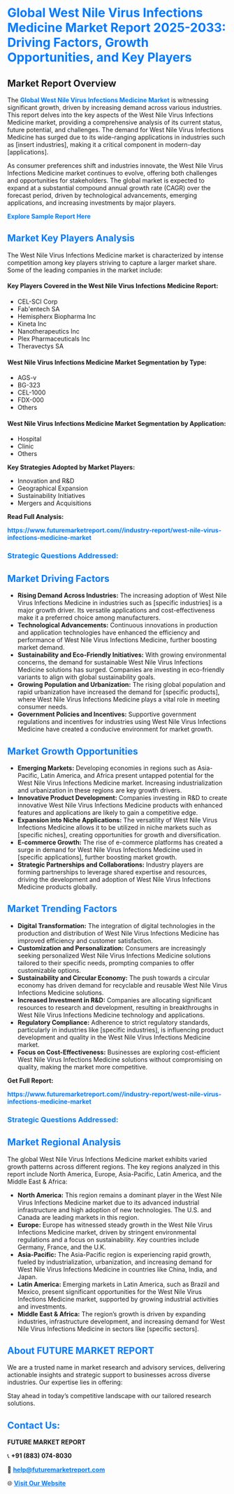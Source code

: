 <h1 style="color: #007BFF;">Global West Nile Virus Infections Medicine Market Report 2025-2033: Driving Factors, Growth Opportunities, and Key Players</h1>

<section id="overview">
<h2>Market Report Overview</h2>
<p>The <a href="https://www.futuremarketreport.com//industry-report/west-nile-virus-infections-medicine-market" style="color: #007BFF; text-decoration: none;"><strong>Global West Nile Virus Infections Medicine Market</strong></a> is witnessing significant growth, driven by increasing demand across various industries. This report delves into the key aspects of the West Nile Virus Infections Medicine market, providing a comprehensive analysis of its current status, future potential, and challenges. The demand for West Nile Virus Infections Medicine has surged due to its wide-ranging applications in industries such as [insert industries], making it a critical component in modern-day [applications].</p>
<p>As consumer preferences shift and industries innovate, the West Nile Virus Infections Medicine market continues to evolve, offering both challenges and opportunities for stakeholders. The global market is expected to expand at a substantial compound annual growth rate (CAGR) over the forecast period, driven by technological advancements, emerging applications, and increasing investments by major players.</p>
</section>

<section id="overview">
<p><a href="https://www.futuremarketreport.com//request-sample/reportId=86197" style="color: #007BFF; text-decoration: none;"><strong>Explore Sample Report Here</strong></a></p>
</section>

<section id="key-players">
<h2 style="color: #007BFF;">Market Key Players Analysis</h2>
<p>The West Nile Virus Infections Medicine market is characterized by intense competition among key players striving to capture a larger market share. Some of the leading companies in the market include:</p>
<h4>Key Players Covered in the West Nile Virus Infections Medicine Report:</h4>
<ul><li>CEL-SCI Corp</li><li>Fab&#039;entech SA</li><li>Hemispherx Biopharma Inc</li><li>Kineta Inc</li><li>Nanotherapeutics Inc</li><li>Plex Pharmaceuticals Inc</li><li>Theravectys SA</li></ul>
<h4>West Nile Virus Infections Medicine Market Segmentation by Type:</h4>
<ul><li>AGS-v</li><li>BG-323</li><li>CEL-1000</li><li>FDX-000</li><li>Others</li></ul>

<h4>West Nile Virus Infections Medicine Market Segmentation by Application:</h4>
<ul><li>Hospital</li><li>Clinic</li><li>Others</li></ul>
<p><strong>Key Strategies Adopted by Market Players:</strong></p>
<ul>
<li>Innovation and R&D</li>
<li>Geographical Expansion</li>
<li>Sustainability Initiatives</li>
<li>Mergers and Acquisitions</li>
</ul>
</section>

<section>
<p><strong>Read Full Analysis: </strong></p><a href="https://www.futuremarketreport.com//industry-report/west-nile-virus-infections-medicine-market" style="color: #007BFF; text-decoration: none;"><strong>https://www.futuremarketreport.com//industry-report/west-nile-virus-infections-medicine-market</strong></a>
<h3 style="color: #007BFF;">Strategic Questions Addressed:</h3>
</section>

<section id="driving-factors">
<h2 style="color: #007BFF;">Market Driving Factors</h2>
<ul>
<li><strong>Rising Demand Across Industries:</strong> The increasing adoption of West Nile Virus Infections Medicine in industries such as [specific industries] is a major growth driver. Its versatile applications and cost-effectiveness make it a preferred choice among manufacturers.</li>
<li><strong>Technological Advancements:</strong> Continuous innovations in production and application technologies have enhanced the efficiency and performance of West Nile Virus Infections Medicine, further boosting market demand.</li>
<li><strong>Sustainability and Eco-Friendly Initiatives:</strong> With growing environmental concerns, the demand for sustainable West Nile Virus Infections Medicine solutions has surged. Companies are investing in eco-friendly variants to align with global sustainability goals.</li>
<li><strong>Growing Population and Urbanization:</strong> The rising global population and rapid urbanization have increased the demand for [specific products], where West Nile Virus Infections Medicine plays a vital role in meeting consumer needs.</li>
<li><strong>Government Policies and Incentives:</strong> Supportive government regulations and incentives for industries using West Nile Virus Infections Medicine have created a conducive environment for market growth.</li>
</ul>
</section>

<section id="growth-opportunities">
<h2 style="color: #007BFF;">Market Growth Opportunities</h2>
<ul>
<li><strong>Emerging Markets:</strong> Developing economies in regions such as Asia-Pacific, Latin America, and Africa present untapped potential for the West Nile Virus Infections Medicine market. Increasing industrialization and urbanization in these regions are key growth drivers.</li>
<li><strong>Innovative Product Development:</strong> Companies investing in R&D to create innovative West Nile Virus Infections Medicine products with enhanced features and applications are likely to gain a competitive edge.</li>
<li><strong>Expansion into Niche Applications:</strong> The versatility of West Nile Virus Infections Medicine allows it to be utilized in niche markets such as [specific niches], creating opportunities for growth and diversification.</li>
<li><strong>E-commerce Growth:</strong> The rise of e-commerce platforms has created a surge in demand for West Nile Virus Infections Medicine used in [specific applications], further boosting market growth.</li>
<li><strong>Strategic Partnerships and Collaborations:</strong> Industry players are forming partnerships to leverage shared expertise and resources, driving the development and adoption of West Nile Virus Infections Medicine products globally.</li>
</ul>
</section>

<section id="trending-factors">
<h2 style="color: #007BFF;">Market Trending Factors</h2>
<ul>
<li><strong>Digital Transformation:</strong> The integration of digital technologies in the production and distribution of West Nile Virus Infections Medicine has improved efficiency and customer satisfaction.</li>
<li><strong>Customization and Personalization:</strong> Consumers are increasingly seeking personalized West Nile Virus Infections Medicine solutions tailored to their specific needs, prompting companies to offer customizable options.</li>
<li><strong>Sustainability and Circular Economy:</strong> The push towards a circular economy has driven demand for recyclable and reusable West Nile Virus Infections Medicine solutions.</li>
<li><strong>Increased Investment in R&D:</strong> Companies are allocating significant resources to research and development, resulting in breakthroughs in West Nile Virus Infections Medicine technology and applications.</li>
<li><strong>Regulatory Compliance:</strong> Adherence to strict regulatory standards, particularly in industries like [specific industries], is influencing product development and quality in the West Nile Virus Infections Medicine market.</li>
<li><strong>Focus on Cost-Effectiveness:</strong> Businesses are exploring cost-efficient West Nile Virus Infections Medicine solutions without compromising on quality, making the market more competitive.</li>
</ul>
</section>

<section>
<p><strong>Get Full Report: </strong></p><a href="https://www.futuremarketreport.com//industry-report/west-nile-virus-infections-medicine-market" style="color: #007BFF; text-decoration: none;"><strong>https://www.futuremarketreport.com//industry-report/west-nile-virus-infections-medicine-market</strong></a>
<h3 style="color: #007BFF;">Strategic Questions Addressed:</h3>
</section>


<section id="regional-analysis">
<h2 style="color: #007BFF;">Market Regional Analysis</h2>
<p>The global West Nile Virus Infections Medicine market exhibits varied growth patterns across different regions. The key regions analyzed in this report include North America, Europe, Asia-Pacific, Latin America, and the Middle East & Africa:</p>
<ul>
<li><strong>North America:</strong> This region remains a dominant player in the West Nile Virus Infections Medicine market due to its advanced industrial infrastructure and high adoption of new technologies. The U.S. and Canada are leading markets in this region.</li>
<li><strong>Europe:</strong> Europe has witnessed steady growth in the West Nile Virus Infections Medicine market, driven by stringent environmental regulations and a focus on sustainability. Key countries include Germany, France, and the U.K.</li>
<li><strong>Asia-Pacific:</strong> The Asia-Pacific region is experiencing rapid growth, fueled by industrialization, urbanization, and increasing demand for West Nile Virus Infections Medicine in countries like China, India, and Japan.</li>
<li><strong>Latin America:</strong> Emerging markets in Latin America, such as Brazil and Mexico, present significant opportunities for the West Nile Virus Infections Medicine market, supported by growing industrial activities and investments.</li>
<li><strong>Middle East & Africa:</strong> The region’s growth is driven by expanding industries, infrastructure development, and increasing demand for West Nile Virus Infections Medicine in sectors like [specific sectors].</li>
</ul>
</section>

<footer>
<h2 style="color: #007BFF;">About FUTURE MARKET REPORT</h2>
<p>We are a trusted name in market research and advisory services, delivering actionable insights and strategic support to businesses across diverse industries. Our expertise lies in offering:</p>

<p>Stay ahead in today’s competitive landscape with our tailored research solutions.</p>

<h2 style="color: #007BFF;">Contact Us:</h2>
<p><strong>FUTURE MARKET REPORT</strong></p>
<p>📞 <strong>+91 (883) 074-8030</strong></p>
<p>📧 <strong><a href="mailto:help@futuremarketreport.com" style="color: #007BFF;">help@futuremarketreport.com</a></strong></p>
<p>🌐 <strong><a href="https://www.futuremarketreport.com/" style="color: #007BFF;">Visit Our Website</a></strong></p>
</footer>